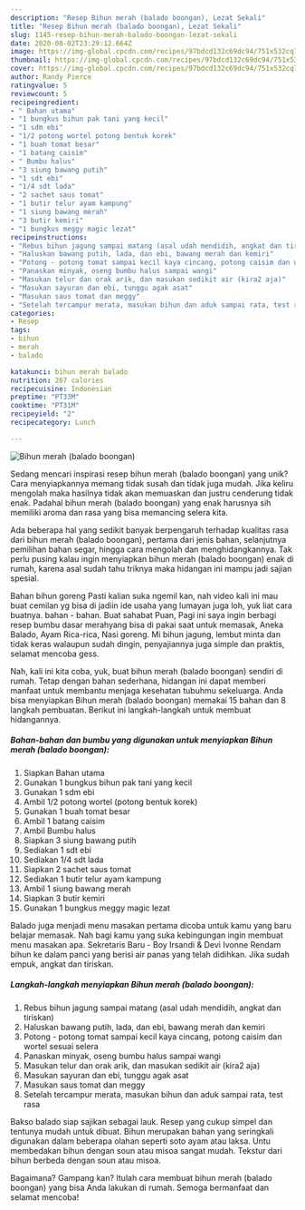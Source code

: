 ```yaml
---
description: "Resep Bihun merah (balado boongan), Lezat Sekali"
title: "Resep Bihun merah (balado boongan), Lezat Sekali"
slug: 1145-resep-bihun-merah-balado-boongan-lezat-sekali
date: 2020-08-02T23:29:12.664Z
image: https://img-global.cpcdn.com/recipes/97bdcd132c69dc94/751x532cq70/bihun-merah-balado-boongan-foto-resep-utama.jpg
thumbnail: https://img-global.cpcdn.com/recipes/97bdcd132c69dc94/751x532cq70/bihun-merah-balado-boongan-foto-resep-utama.jpg
cover: https://img-global.cpcdn.com/recipes/97bdcd132c69dc94/751x532cq70/bihun-merah-balado-boongan-foto-resep-utama.jpg
author: Randy Pierce
ratingvalue: 5
reviewcount: 5
recipeingredient:
- " Bahan utama"
- "1 bungkus bihun pak tani yang kecil"
- "1 sdm ebi"
- "1/2 potong wortel potong bentuk korek"
- "1 buah tomat besar"
- "1 batang caisim"
- " Bumbu halus"
- "3 siung bawang putih"
- "1 sdt ebi"
- "1/4 sdt lada"
- "2 sachet saus tomat"
- "1 butir telur ayam kampung"
- "1 siung bawang merah"
- "3 butir kemiri"
- "1 bungkus meggy magic lezat"
recipeinstructions:
- "Rebus bihun jagung sampai matang (asal udah mendidih, angkat dan tiriskan)"
- "Haluskan bawang putih, lada, dan ebi, bawang merah dan kemiri"
- "Potong - potong tomat sampai kecil kaya cincang, potong caisim dan wortel sesuai selera"
- "Panaskan minyak, oseng bumbu halus sampai wangi"
- "Masukan telur dan orak arik, dan masukan sedikit air (kira2 aja)"
- "Masukan sayuran dan ebi, tunggu agak asat"
- "Masukan saus tomat dan meggy"
- "Setelah tercampur merata, masukan bihun dan aduk sampai rata, test rasa"
categories:
- Resep
tags:
- bihun
- merah
- balado

katakunci: bihun merah balado 
nutrition: 267 calories
recipecuisine: Indonesian
preptime: "PT33M"
cooktime: "PT31M"
recipeyield: "2"
recipecategory: Lunch

---
```



![Bihun merah (balado boongan)](https://img-global.cpcdn.com/recipes/97bdcd132c69dc94/751x532cq70/bihun-merah-balado-boongan-foto-resep-utama.jpg)

Sedang mencari inspirasi resep bihun merah (balado boongan) yang unik? Cara menyiapkannya memang tidak susah dan tidak juga mudah. Jika keliru mengolah maka hasilnya tidak akan memuaskan dan justru cenderung tidak enak. Padahal bihun merah (balado boongan) yang enak harusnya sih memiliki aroma dan rasa yang bisa memancing selera kita.

Ada beberapa hal yang sedikit banyak berpengaruh terhadap kualitas rasa dari bihun merah (balado boongan), pertama dari jenis bahan, selanjutnya pemilihan bahan segar, hingga cara mengolah dan menghidangkannya. Tak perlu pusing kalau ingin menyiapkan bihun merah (balado boongan) enak di rumah, karena asal sudah tahu triknya maka hidangan ini mampu jadi sajian spesial.

Bahan bihun goreng  Pasti kalian suka ngemil kan, nah video kali ini mau buat cemilan yg bisa di jadiin ide usaha yang lumayan juga loh, yuk liat cara buatnya. bahan - bahan. Buat sahabat Puan, Pagi ini saya ingin berbagi resep bumbu dasar merahyang bisa di pakai saat untuk memasak, Aneka Balado, Ayam Rica-rica, Nasi goreng. Mi bihun jagung, lembut minta dan tidak keras walaupun sudah dingin, penyajiannya juga simple dan praktis, selamat mencoba gess.


Nah, kali ini kita coba, yuk, buat bihun merah (balado boongan) sendiri di rumah. Tetap dengan bahan sederhana, hidangan ini dapat memberi manfaat untuk membantu menjaga kesehatan tubuhmu sekeluarga. Anda bisa menyiapkan Bihun merah (balado boongan) memakai 15 bahan dan 8 langkah pembuatan. Berikut ini langkah-langkah untuk membuat hidangannya.

<!--inarticleads1-->

##### Bahan-bahan dan bumbu yang digunakan untuk menyiapkan Bihun merah (balado boongan):

1. Siapkan  Bahan utama
1. Gunakan 1 bungkus bihun pak tani yang kecil
1. Gunakan 1 sdm ebi
1. Ambil 1/2 potong wortel (potong bentuk korek)
1. Gunakan 1 buah tomat besar
1. Ambil 1 batang caisim
1. Ambil  Bumbu halus
1. Siapkan 3 siung bawang putih
1. Sediakan 1 sdt ebi
1. Sediakan 1/4 sdt lada
1. Siapkan 2 sachet saus tomat
1. Sediakan 1 butir telur ayam kampung
1. Ambil 1 siung bawang merah
1. Siapkan 3 butir kemiri
1. Gunakan 1 bungkus meggy magic lezat


Balado juga menjadi menu masakan pertama dicoba untuk kamu yang baru belajar memasak. Nah bagi kamu yang suka kebingungan ingin membuat menu masakan apa. Sekretaris Baru - Boy Irsandi &amp; Devi Ivonne Rendam bihun ke dalam panci yang berisi air panas yang telah didihkan. Jika sudah empuk, angkat dan tiriskan. 

<!--inarticleads2-->

##### Langkah-langkah menyiapkan Bihun merah (balado boongan):

1. Rebus bihun jagung sampai matang (asal udah mendidih, angkat dan tiriskan)
1. Haluskan bawang putih, lada, dan ebi, bawang merah dan kemiri
1. Potong - potong tomat sampai kecil kaya cincang, potong caisim dan wortel sesuai selera
1. Panaskan minyak, oseng bumbu halus sampai wangi
1. Masukan telur dan orak arik, dan masukan sedikit air (kira2 aja)
1. Masukan sayuran dan ebi, tunggu agak asat
1. Masukan saus tomat dan meggy
1. Setelah tercampur merata, masukan bihun dan aduk sampai rata, test rasa


Bakso balado siap sajikan sebagai lauk. Resep yang cukup simpel dan tentunya mudah untuk dibuat. Bihun merupakan bahan yang seringkali digunakan dalam beberapa olahan seperti soto ayam atau laksa. Untu membedakan bihun dengan soun atau misoa sangat mudah. Tekstur dari bihun berbeda dengan soun atau misoa. 

Bagaimana? Gampang kan? Itulah cara membuat bihun merah (balado boongan) yang bisa Anda lakukan di rumah. Semoga bermanfaat dan selamat mencoba!
